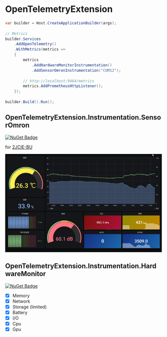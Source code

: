# OpenTelemetryExtension

```csharp
var builder = Host.CreateApplicationBuilder(args);

// Metrics
builder.Services
    .AddOpenTelemetry()
    .WithMetrics(metrics =>
    {
        metrics
            .AddHardwareMonitorInstrumentation()
            .AddSensorOmronInstrumentation("COM12");

        // http://localhost:9464/metrics
        metrics.AddPrometheusHttpListener();
    });

builder.Build().Run();
```


## OpenTelemetryExtension.Instrumentation.SensorOmron

[![NuGet Badge](https://buildstats.info/nuget/OpenTelemetryExtension.Instrumentation.SensorOmron)](https://www.nuget.org/packages/OpenTelemetryExtension.Instrumentation.SensorOmron/)

for [2JCIE-BU](https://www.fa.omron.co.jp/products/family/3724/lineup.html)

![Grafana](https://github.com/usausa/opentelemetry-extension/blob/main/Document/sensor.png)

## OpenTelemetryExtension.Instrumentation.HardwareMonitor

[![NuGet Badge](https://buildstats.info/nuget/OpenTelemetryExtension.Instrumentation.HardwareMonitor)](https://www.nuget.org/packages/OpenTelemetryExtension.Instrumentation.HardwareMonitor/)

- [X] Memory
- [X] Network
- [X] Storage (limited)
- [X] Battery
- [X] I/O
- [X] Cpu
- [X] Gpu
